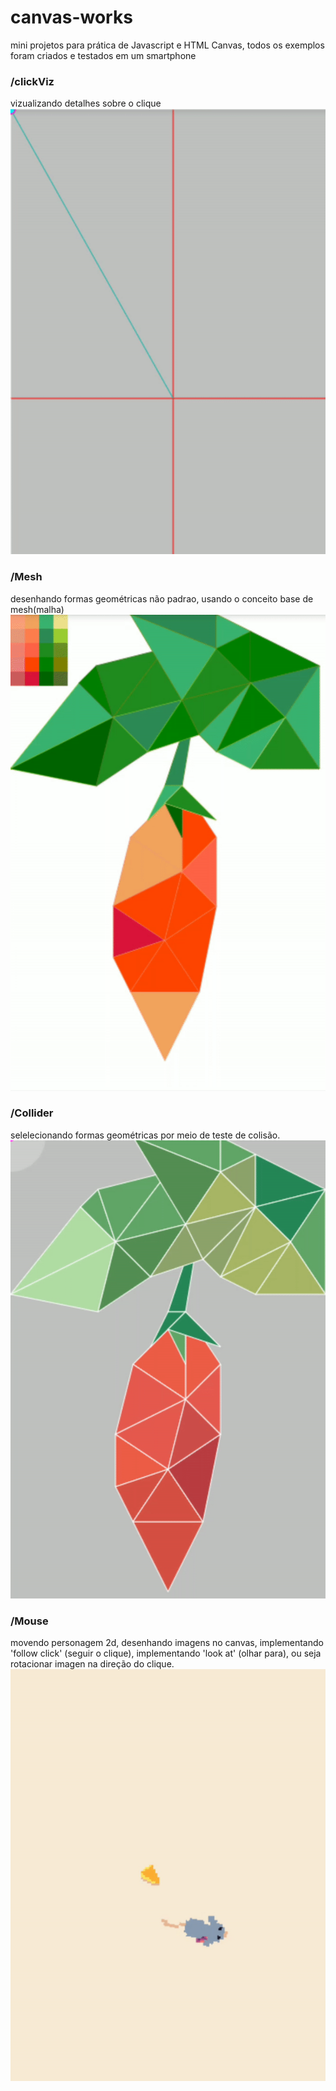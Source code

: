 # canvas-works
mini projetos para prática de Javascript e HTML Canvas, 
todos os exemplos foram criados e testados em um smartphone

### /clickViz 
vizualizando detalhes sobre o clique
![clickViz demo](./res/click_demo.gif)
<br>

### /Mesh 
desenhando formas geométricas não padrao, usando o conceito base de mesh(malha) 
![Mesh demo](./res/mesh_demo.gif)
<br>

### /Collider
selelecionando formas geométricas por meio de teste de colisão. 
![Collider demo](./res/collide_demo.gif)

### /Mouse 
movendo personagem 2d, desenhando imagens no canvas, implementando 'follow click' (seguir o clique), 
implementando 'look at' (olhar para), ou seja rotacionar imagen na direção do clique. 
![Mouse demo](./res/mouse_demo.gif)
